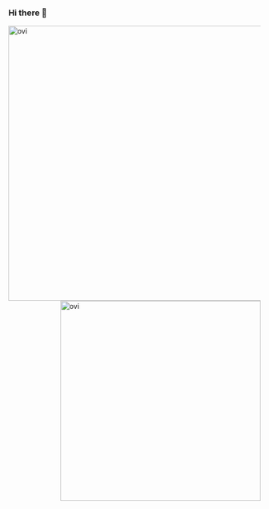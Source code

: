 ### Hi there 👋
<p>
<img align="left" src="https://github-readme-stats.vercel.app/api?username=dariusdinu&show_icons=true&theme=gruvbox" width="550" alt="ovi">
</p>
<p>&nbsp;
<img alt="ovi" align="right" width="400" src="https://github-readme-stats.vercel.app/api/top-langs/?username=dariusdinu&layout=compact&theme=gruvbox">
</p>


<!--
**dariusdinu/dariusdinu** is a ✨ _special_ ✨ repository because its `README.md` (this file) appears on your GitHub profile.
<div align="center">![Anurag's GitHub stats](https://github-readme-stats.vercel.app/api?username=dariusdinu&show_icons=true&theme=gruvbox)</div>
<div align="center"> [![Top Langs]()](https://github.com/anuraghazra/github-readme-stats)</div>
Here are some ideas to get you started:

- 🔭 I’m currently working on ...
- 🌱 I’m currently learning ...
- 👯 I’m looking to collaborate on ...
- 🤔 I’m looking for help with ...
- 💬 Ask me about ...
- 📫 How to reach me: ...
- 😄 Pronouns: ...
- ⚡ Fun fact: ...
-->
